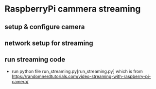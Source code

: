 # RaspberryPi cammera streaming
## setup & configure camera
## network setup for streaming
## run streaming code
- run python file run_streaming.py[run_streaming.py] which is from https://randomnerdtutorials.com/video-streaming-with-raspberry-pi-camera/
